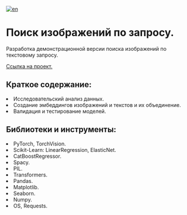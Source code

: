 [![en](https://img.shields.io/badge/lang-en-red.svg)](README.en.md)

# Поиск изображений по запросу. 
Разработка демонстрационной версии поиска изображений по текстовому запросу.<br>

[Ссылка на проект.](https://github.com/mrBrain101/Yandex_Practicum_projects/blob/8464bd0b4e419bac97d342b8dbf2d90646ce9f6a/CV_NLP_Prompt_image_matching/Ya_Practicum_CV_NLP_prompt_image_search_distr_RUS.ipynb)

## Краткое содержание:
<li>Исследовательский анализ данных. 
<li>Создание эмбеддингов изображений и текстов и их объединение. 
<li>Валидация и тестирование моделей.
  
## Библиотеки и инструменты:
<li>PyTorch, TorchVision.
<li>Scikit-Learn: LinearRegression, ElasticNet. 
<li>CatBoostRegressor.
<li>Spacy.
<li>PIL.
<li>Transformers.
<li>Pandas. 
<li>Matplotlib. 
<li>Seaborn. 
<li>Numpy. 
<li>OS, Requests.
